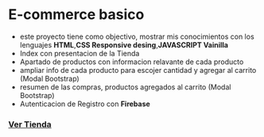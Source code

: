 # E-commerce basico

- este proyecto tiene como objectivo, mostrar mis conocimientos con los lenguajes
**HTML**,**CSS Responsive desing**,**JAVASCRIPT Vainilla**
- Index con presentacion de la Tienda 
- Apartado de productos con informacion relavante de cada producto
- ampliar info de cada producto para escojer cantidad y agregar al carrito (Modal Bootstrap)
- resumen de las compras, productos agregados al carrito (Modal Bootstrap)
- Autenticacion de Registro con **Firebase**

### [Ver Tienda](https://nicolasbetancurpavas.github.io/E-commerce/public/index.html)

<img src="https://firebasestorage.googleapis.com/v0/b/imagenes-1ccc1.appspot.com/o/ecommecer%2FECOOMERCE.png?alt=media&token=d6a5dc5c-1d13-455d-9187-fc9d167d8779" alt="">

